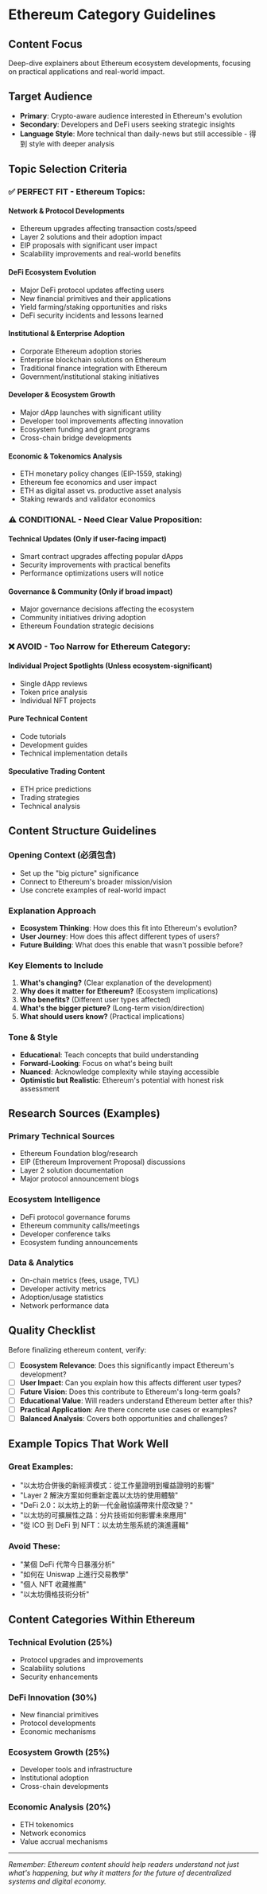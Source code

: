 # Ethereum Category Guidelines

## Content Focus

Deep-dive explainers about Ethereum ecosystem developments, focusing on practical applications and real-world impact.

## Target Audience

- **Primary**: Crypto-aware audience interested in Ethereum's evolution
- **Secondary**: Developers and DeFi users seeking strategic insights
- **Language Style**: More technical than daily-news but still accessible - 得到 style with deeper analysis

## Topic Selection Criteria

### ✅ **PERFECT FIT - Ethereum Topics:**

#### **Network & Protocol Developments**

- Ethereum upgrades affecting transaction costs/speed
- Layer 2 solutions and their adoption impact
- EIP proposals with significant user impact
- Scalability improvements and real-world benefits

#### **DeFi Ecosystem Evolution**

- Major DeFi protocol updates affecting users
- New financial primitives and their applications
- Yield farming/staking opportunities and risks
- DeFi security incidents and lessons learned

#### **Institutional & Enterprise Adoption**

- Corporate Ethereum adoption stories
- Enterprise blockchain solutions on Ethereum
- Traditional finance integration with Ethereum
- Government/institutional staking initiatives

#### **Developer & Ecosystem Growth**

- Major dApp launches with significant utility
- Developer tool improvements affecting innovation
- Ecosystem funding and grant programs
- Cross-chain bridge developments

#### **Economic & Tokenomics Analysis**

- ETH monetary policy changes (EIP-1559, staking)
- Ethereum fee economics and user impact
- ETH as digital asset vs. productive asset analysis
- Staking rewards and validator economics

### ⚠️ **CONDITIONAL - Need Clear Value Proposition:**

#### **Technical Updates** (Only if user-facing impact)

- Smart contract upgrades affecting popular dApps
- Security improvements with practical benefits
- Performance optimizations users will notice

#### **Governance & Community** (Only if broad impact)

- Major governance decisions affecting the ecosystem
- Community initiatives driving adoption
- Ethereum Foundation strategic decisions

### ❌ **AVOID - Too Narrow for Ethereum Category:**

#### **Individual Project Spotlights** (Unless ecosystem-significant)

- Single dApp reviews
- Token price analysis
- Individual NFT projects

#### **Pure Technical Content**

- Code tutorials
- Development guides
- Technical implementation details

#### **Speculative Trading Content**

- ETH price predictions
- Trading strategies
- Technical analysis

## Content Structure Guidelines

### **Opening Context (必須包含)**

- Set up the "big picture" significance
- Connect to Ethereum's broader mission/vision
- Use concrete examples of real-world impact

### **Explanation Approach**

- **Ecosystem Thinking**: How does this fit into Ethereum's evolution?
- **User Journey**: How does this affect different types of users?
- **Future Building**: What does this enable that wasn't possible before?

### **Key Elements to Include**

1. **What's changing?** (Clear explanation of the development)
2. **Why does it matter for Ethereum?** (Ecosystem implications)
3. **Who benefits?** (Different user types affected)
4. **What's the bigger picture?** (Long-term vision/direction)
5. **What should users know?** (Practical implications)

### **Tone & Style**

- **Educational**: Teach concepts that build understanding
- **Forward-Looking**: Focus on what's being built
- **Nuanced**: Acknowledge complexity while staying accessible
- **Optimistic but Realistic**: Ethereum's potential with honest risk assessment

## Research Sources (Examples)

### **Primary Technical Sources**

- Ethereum Foundation blog/research
- EIP (Ethereum Improvement Proposal) discussions
- Layer 2 solution documentation
- Major protocol announcement blogs

### **Ecosystem Intelligence**

- DeFi protocol governance forums
- Ethereum community calls/meetings
- Developer conference talks
- Ecosystem funding announcements

### **Data & Analytics**

- On-chain metrics (fees, usage, TVL)
- Developer activity metrics
- Adoption/usage statistics
- Network performance data

## Quality Checklist

Before finalizing ethereum content, verify:

- [ ] **Ecosystem Relevance**: Does this significantly impact Ethereum's development?
- [ ] **User Impact**: Can you explain how this affects different user types?
- [ ] **Future Vision**: Does this contribute to Ethereum's long-term goals?
- [ ] **Educational Value**: Will readers understand Ethereum better after this?
- [ ] **Practical Application**: Are there concrete use cases or examples?
- [ ] **Balanced Analysis**: Covers both opportunities and challenges?

## Example Topics That Work Well

### **Great Examples:**

- "以太坊合併後的新經濟模式：從工作量證明到權益證明的影響"
- "Layer 2 解決方案如何重新定義以太坊的使用體驗"
- "DeFi 2.0：以太坊上的新一代金融協議帶來什麼改變？"
- "以太坊的可擴展性之路：分片技術如何影響未來應用"
- "從 ICO 到 DeFi 到 NFT：以太坊生態系統的演進邏輯"

### **Avoid These:**

- "某個 DeFi 代幣今日暴漲分析"
- "如何在 Uniswap 上進行交易教學"
- "個人 NFT 收藏推薦"
- "以太坊價格技術分析"

## Content Categories Within Ethereum

### **Technical Evolution** (25%)

- Protocol upgrades and improvements
- Scalability solutions
- Security enhancements

### **DeFi Innovation** (30%)

- New financial primitives
- Protocol developments
- Economic mechanisms

### **Ecosystem Growth** (25%)

- Developer tools and infrastructure
- Institutional adoption
- Cross-chain developments

### **Economic Analysis** (20%)

- ETH tokenomics
- Network economics
- Value accrual mechanisms

---

_Remember: Ethereum content should help readers understand not just what's happening, but why it matters for the future of decentralized systems and digital economy._
